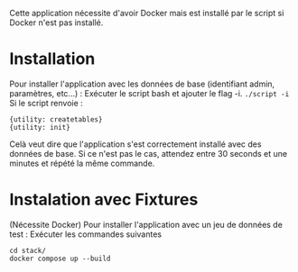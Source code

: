Cette application nécessite d'avoir Docker mais est installé par le script si Docker n'est pas installé.

# Installation
Pour installer l'application avec les données de base (identifiant admin, paramètres, etc...) :
Exécuter le script bash et ajouter le flag -i.
```./script -i```
Si le script renvoie :
```
{utility: createtables}
{utility: init}
```
Celà veut dire que l'application s'est correctement installé avec des données de base. Si ce n'est pas le cas, attendez entre 30 seconds et une minutes et répété la même commande.


# Instalation avec Fixtures
(Nécessite Docker)
Pour installer l'application avec un jeu de données de test :
Exécuter les commandes suivantes
```
cd stack/
docker compose up --build
```
